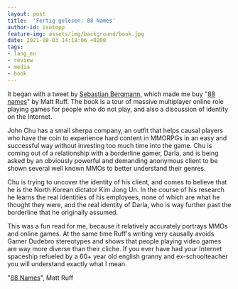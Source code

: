 ```yaml
---
layout: post
title:  'Fertig gelesen: 88 Names'
author-id: isotopp
feature-img: assets/img/background/book.jpg
date: 2021-08-03 14:18:06 +0200
tags:
- lang_en
- review
- media
- book
---
```


It began with a tweet by [Sebastian Bergmann](https://twitter.com/s_bergmann/status/1392518815897030661), which made me buy "[88 names](https://www.amazon.de/gp/product/B07T6938D1)" by Matt Ruff.
The book is a tour of massive multiplayer online role playing games for people who do not play, and also a discussion of identity on the Internet.

John Chu has a small sherpa company, an outfit that helps causal players who have the coin to experience hard content in MMORPGs in an easy and successful way without investing too much time into the game.
Chu is coming out of a relationship with a borderline gamer, Darla, and is being asked by an obviously powerful and demanding anonymous client to be shown several well known MMOs to better understand their genres.

Chu is trying to uncover the identity of his client, and comes to believe that he is the North Korean dictator Kim Jong Un.
In the course of his research he learns the real identities of his employees, none of which are what he thought they were, and the real identity of Darla, who is way further past the borderline that he originally assumed.

This was a fun read for me, because it relatively accurately portrays MMOs and online games.
At the same time Ruff's writing very causally avoids Gamer Dudebro stereotypes and shows that people playing video games are way more diverse than their cliche.
If you ever have had your Internet spaceship refueled by a 60+ year old english granny and ex-schoolteacher you will understand exactly what I mean.

"[88 Names](https://www.amazon.de/gp/product/B07T6938D1)", Matt Ruff
